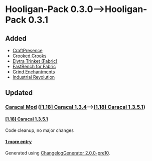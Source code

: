 # Hooligan-Pack 0.3.0⟶Hooligan-Pack 0.3.1

## Added

* [CraftPresence](https://www.curseforge.com/minecraft/mc-mods/craftpresence)
* [Crooked Crooks](https://www.curseforge.com/minecraft/mc-mods/crooked-crooks)
* [Elytra Trinket (Fabric)](https://www.curseforge.com/minecraft/mc-mods/elytra-trinket-fabric)
* [FastBench for Fabric](https://www.curseforge.com/minecraft/mc-mods/fastbench-for-fabric)
* [Grind Enchantments](https://www.curseforge.com/minecraft/mc-mods/grind-enchantments)
* [Industrial Revolution](https://www.curseforge.com/minecraft/mc-mods/industrial-revolution)

## Updated

### [Caracal Mod](https://www.curseforge.com/minecraft/mc-mods/caracal-mod) ([[1.18] Caracal 1.3.4](https://www.curseforge.com/minecraft/mc-mods/caracal-mod/files/3549068)⟶[[1.18] Caracal 1.3.5.1](https://www.curseforge.com/minecraft/mc-mods/caracal-mod/files/3580009))

#### [[1.18] Caracal 1.3.5.1](https://www.curseforge.com/minecraft/mc-mods/caracal-mod/files/3580009)

Code cleanup, no major changes

#### [1 more entry](https://www.curseforge.com/minecraft/mc-mods/caracal-mod/files/all)

Generated using [ChangelogGenerator 2.0.0-pre10](https://github.com/TheRandomLabs/ChangelogGenerator).
